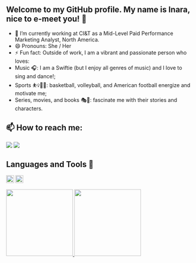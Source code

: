 ## Welcome to my GitHub profile. My name is Inara, nice to e-meet you! 👋
- 🔭 I’m currently working at CI&T as a Mid-Level Paid Performance Marketing Analyst, North America.
- 😄 Pronouns: She / Her
- ⚡ Fun fact: Outside of work, I am a vibrant and passionate person who loves:
- Music 🎧: I am a Swiftie (but I enjoy all genres of music) and I love to sing and dance!;
- Sports ⛹️‍♀️🏐🏈: basketball, volleyball, and American football energize and motivate me;
- Series, movies, and books 🎭📖: fascinate me with their stories and characters.

<h2> 📫 How to reach me:</h2> 
<div>
  <a href = "mailto:inarapempke@gmail.com"><img loading="lazy" src="https://img.shields.io/badge/Gmail-D14836?style=for-the-badge&logo=gmail&logoColor=white" target="_blank"></a>
  <a href = "https://www.linkedin.com/in/inara-empke/?locale=en_US" target="_blank"><img loading="lazy" src="https://img.shields.io/badge/-LinkedIn-%230077B5?style=for-the-badge&logo=linkedin&logoColor=white" target="_blank"></a>
</div>

## Languages and Tools 🚀

<a href="https://developer.mozilla.org/en-US/docs/Web/JavaScript" title="JavaScript"><img src="https://github.com/tomchen/stack-icons/blob/master/logos/javascript.svg" alt="JavaScript" width="21px" height="21px"></a>
<a href="https://code.visualstudio.com/" title="Visual Studio Code"><img src="https://github.com/tomchen/stack-icons/blob/master/logos/visual-studio-code.svg" alt="Visual Studio Code" width="21px" height="21px"></a>

<div>
<a href="https://github.com/inarapempke">
<img loading="lazy" height="180em" src="https://github-readme-stats.vercel.app/api/top-langs/?username=inarapempke&layout=compact&langs_count=7&theme=dracula"/>
<img loading="lazy" height="180em" src="https://github-readme-stats.vercel.app/api?username=inarapempke&show_icons=true&theme=dracula&include_all_commits=true&count_private=true"/>
</div>
